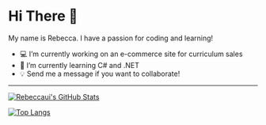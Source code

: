 # Hi There 💾

My name is Rebecca. I have a passion for coding and learning!

- 💻 I’m currently working on an e-commerce site for curriculum sales
- 🌱 I’m currently learning C# and .NET
- 💡 Send me a message if you want to collaborate!

---

[![Rebeccaui's GitHub Stats](https://github-readme-stats.vercel.app/api?username=rebeccaui&count_private=true)](https://github.com/rebeccaui/github-readme-stats)

[![Top Langs](https://github-readme-stats.vercel.app/api/top-langs/?username=rebeccaui&layout=compact)](https://github.com/rebeccaui/github-readme-stats)
<!--
**rebeccaui/rebeccaui** is a ✨ _special_ ✨ repository because its `README.md` (this file) appears on your GitHub profile.
- 🤔 I’m looking for help with ...
- 💬 Ask me about ...
- 📫 How to reach me: ...
- 😄 Pronouns: ...
- ⚡ Fun fact: ...
-->
